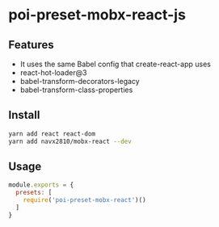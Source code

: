 # poi-preset-mobx-react-js

## Features

- It uses the same Babel config that create-react-app uses
- react-hot-loader@3
- babel-transform-decorators-legacy
- babel-transform-class-properties

## Install

```bash
yarn add react react-dom
yarn add navx2810/mobx-react --dev
```

## Usage

```js
module.exports = {
  presets: [
    require('poi-preset-mobx-react')()
  ]
}
```